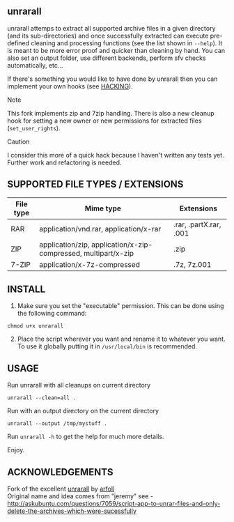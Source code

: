 ## unrarall


unrarall attemps to extract all supported archive files in a given directory 
(and its sub-directories) and once successfully extracted can execute 
pre-defined cleaning and processing functions (see the list shown in `--help`).
It is meant to be more error proof and quicker than cleaning by hand. 
You can also set an output folder, use different backends, perform sfv checks 
automatically, etc...

If there's something you would like to have done by unrarall then you can 
implement your own hooks (see [HACKING](HACKING)).

> [!NOTE]  
> This fork implements zip and 7zip handling. There is also a new cleanup hook
  for setting a new owner or new permissions for extracted files 
  (`set_user_rights`).

> [!CAUTION]  
> I consider this more of a quick hack because I haven't written any tests yet. 
  Further work and refactoring is needed.

## SUPPORTED FILE TYPES / EXTENSIONS

| File type | Mime type                                                      | Extensions             |
| --------- | -------------------------------------------------------------- | ---------------------- |
| RAR       | application/vnd.rar, application/x-rar                         | .rar, .partX.rar, .001 |
| ZIP       | application/zip, application/x-zip-compressed, multipart/x-zip | .zip                   |
| 7-ZIP     | application\/x-7z-compressed                                   | .7z, 7z.001            | 

## INSTALL

1. Make sure you set the "executable" permission. This
   can be done using the following command:

```
chmod u+x unrarall
```

2. Place the script wherever you want and rename it to whatever you want. 
   To use it globally putting it in `/usr/local/bin` is recommended.

## USAGE

Run unrarall with all cleanups on current directory
```
unrarall --clean=all .
```

Run with an output directory on the current directory
```
unrarall --output /tmp/mystuff .
```

Run `unrarall -h` to get the help for much more details.

Enjoy.

## ACKNOWLEDGEMENTS

Fork of the excellent [unrarall](https://github.com/arfoll/unrarall) by [arfoll](https://github.com/arfoll)  
Original name and idea comes from "jeremy" see -
http://askubuntu.com/questions/7059/script-app-to-unrar-files-and-only-delete-the-archives-which-were-sucessfully

